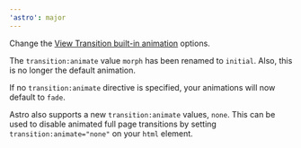 ```yaml
---
'astro': major
---
```


Change the [View Transition built-in animation](https://docs.astro.build/en/guides/view-transitions/#built-in-animation-directives) options.

The `transition:animate` value `morph` has been renamed to `initial`. Also, this is no longer the default animation.

 If no `transition:animate` directive is specified, your animations will now default to `fade`.

Astro also supports a new `transition:animate` values, `none`. This can be used to disable animated full page transitions by setting `transition:animate="none"` on your `html` element.
